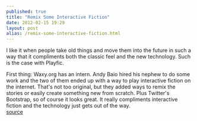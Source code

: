 ```yaml
---
published: true
title: "Remix Some Interactive Fiction"
date: 2012-02-15 19:29
layout: post
alias: /remix-some-interactive-fiction.html
---
```

I like it when people take old things and move them into the future in such a way that it compliments both the classic feel and the new technology. Such is the case with Playfic.

First thing: Waxy.org has an intern. Andy Baio hired his nephew to do some work and the two of them ended up with a way to play interactive fiction on the internet. That&apos;s not too original, but they added ways to remix the stories or easily create something new from scratch. Plus Twitter&apos;s Bootstrap, so of course it looks great. It really compliments interactive fiction and the technology just gets out of the way.
<br /><a href="http://playfic.com/">source</a>
